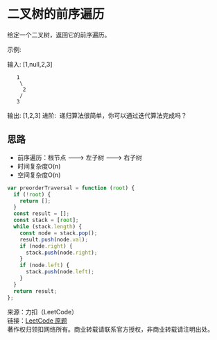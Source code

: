# 二叉树的前序遍历

给定一个二叉树，返回它的前序遍历。

示例:

输入: [1,null,2,3]

```text
   1
    \
     2
    /
   3
```

输出: [1,2,3]
进阶:  递归算法很简单，你可以通过迭代算法完成吗？

## 思路

* 前序遍历：根节点 ---> 左子树 ---> 右子树
* 时间复杂度O(n)
* 空间复杂度O(n)

```js
var preorderTraversal = function (root) {
  if (!root) {
    return [];
  }
  const result = [];
  const stack = [root];
  while (stack.length) {
    const node = stack.pop();
    result.push(node.val);
    if (node.right) {
      stack.push(node.right);
    }
    if (node.left) {
      stack.push(node.left);
    }
  }
  return result;
};
```

来源：力扣（LeetCode）  
链接：[LeetCode 原题](https://leetcode-cn.com/problems/binary-tree-preorder-traversal)  
著作权归领扣网络所有。商业转载请联系官方授权，非商业转载请注明出处。

